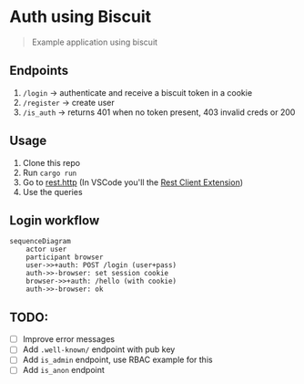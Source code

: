 # Auth using Biscuit

> Example application using biscuit

## Endpoints

1. `/login` -> authenticate and receive a biscuit token in a cookie
1. `/register` -> create user
1. `/is_auth` -> returns 401 when no token present, 403 invalid creds or 200

## Usage

1. Clone this repo
1. Run `cargo run`
1. Go to [rest.http](./rest.http) (In VSCode you'll the [Rest Client Extension](https://marketplace.visualstudio.com/items?itemName=humao.rest-client))
1. Use the queries

## Login workflow

```mermaid
sequenceDiagram
    actor user
    participant browser
    user->>+auth: POST /login (user+pass)
    auth->>-browser: set session cookie
    browser->>+auth: /hello (with cookie)
    auth->>-browser: ok
```


## TODO:

- [ ] Improve error messages
- [ ] Add `.well-known/` endpoint with pub key
- [ ] Add `is_admin` endpoint, use RBAC example for this
- [ ] Add `is_anon` endpoint